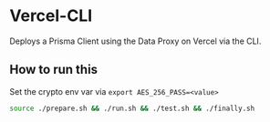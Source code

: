 # Vercel-CLI

Deploys a Prisma Client using the Data Proxy on Vercel via the CLI.

## How to run this

Set the crypto env var via `export AES_256_PASS=<value>`

```sh
source ./prepare.sh && ./run.sh && ./test.sh && ./finally.sh
```

